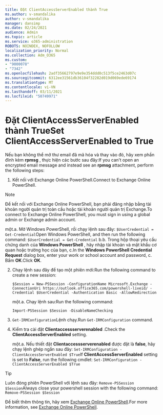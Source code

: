 ```yaml
---
title: Đặt ClientAccessServerEnabled thành True
ms.author: v-smandalika
author: v-smandalika
manager: dansimp
ms.date: 02/24/2021
audience: Admin
ms.topic: article
ms.service: o365-administration
ROBOTS: NOINDEX, NOFOLLOW
localization_priority: Normal
ms.collection: Adm_O365
ms.custom:
- "9000078"
- "7342"
ms.openlocfilehash: 2adf35662797e9e9e354ddd0c513f5ce2463d07c
ms.sourcegitcommit: 6312ee31561db36104f32282d019d069ede69174
ms.translationtype: MT
ms.contentlocale: vi-VN
ms.lasthandoff: 03/11/2021
ms.locfileid: "50749971"
---
```

# <a name="set-clientaccessserverenabled-to-true"></a><span data-ttu-id="89a00-102">Đặt ClientAccessServerEnabled thành True</span><span class="sxs-lookup"><span data-stu-id="89a00-102">Set ClientAccessServerEnabled to True</span></span>

<span data-ttu-id="89a00-103">Nếu bạn không thể mở thư email đã mã hóa và thay vào đó, hãy xem phần đính kèm **rpmsg** , thực hiện các bước sau đây:</span><span class="sxs-lookup"><span data-stu-id="89a00-103">If you can't open an encrypted email message and instead see an **rpmsg** attachment, perform the following steps:</span></span>

1. <span data-ttu-id="89a00-104">Kết nối với Exchange Online PowerShell.</span><span class="sxs-lookup"><span data-stu-id="89a00-104">Connect to Exchange Online PowerShell.</span></span>

> [!NOTE]
> <span data-ttu-id="89a00-105">Để kết nối với Exchange Online PowerShell, bạn phải đăng nhập bằng tài khoản người quản trị toàn cầu hoặc tài khoản người quản trị Exchange.</span><span class="sxs-lookup"><span data-stu-id="89a00-105">To connect to Exchange Online PowerShell, you must sign in using a global admin or Exchange admin account.</span></span>

   <span data-ttu-id="89a00-106">một.</span><span class="sxs-lookup"><span data-stu-id="89a00-106">a.</span></span> <span data-ttu-id="89a00-107">Mở Windows PowerShell, rồi chạy lệnh sau đây: `$UserCredential = Get-Credential`</span><span class="sxs-lookup"><span data-stu-id="89a00-107">Open Windows PowerShell, and then run the following command: `$UserCredential = Get-Credential`</span></span>
<span data-ttu-id="89a00-108">b.</span><span class="sxs-lookup"><span data-stu-id="89a00-108">b.</span></span> <span data-ttu-id="89a00-109">Trong hộp thoại yêu cầu chứng danh của **Windows PowerShell** , hãy nhập tài khoản và mật khẩu cơ quan hoặc trường học của bạn, c.</span><span class="sxs-lookup"><span data-stu-id="89a00-109">In the **Windows PowerShell Credential Request** dialog box, enter your work or school account and password, c.</span></span> <span data-ttu-id="89a00-110">Bấm **OK**.</span><span class="sxs-lookup"><span data-stu-id="89a00-110">Click **OK**.</span></span> 

2. <span data-ttu-id="89a00-111">Chạy lệnh sau đây để tạo một phiên mới:</span><span class="sxs-lookup"><span data-stu-id="89a00-111">Run the following command to create a new session:</span></span>

    `$Session = New-PSSession -ConfigurationName Microsoft.Exchange -ConnectionUri https://outlook.office365.com/powershell-liveid/ -Credential $UserCredential -Authentication Basic -AllowRedirection`

    <span data-ttu-id="89a00-112">một.</span><span class="sxs-lookup"><span data-stu-id="89a00-112">a.</span></span> <span data-ttu-id="89a00-113">Chạy lệnh sau:</span><span class="sxs-lookup"><span data-stu-id="89a00-113">Run the following command:</span></span>
    
    `Import-PSSession $Session -DisableNameChecking`

3. <span data-ttu-id="89a00-114">`Get-IRMConfiguration`Lệnh chạy.</span><span class="sxs-lookup"><span data-stu-id="89a00-114">Run `Get-IRMConfiguration` command.</span></span>

4. <span data-ttu-id="89a00-115">Kiểm tra cài đặt **Clientaccessserverenabled** .</span><span class="sxs-lookup"><span data-stu-id="89a00-115">Check the **ClientAccessServerEnabled** setting.</span></span> 

    <span data-ttu-id="89a00-116">một.</span><span class="sxs-lookup"><span data-stu-id="89a00-116">a.</span></span> <span data-ttu-id="89a00-117">Nếu thiết đặt **Clientaccessserverenabled** được đặt là **false**, hãy chạy lệnh ghép ngắn sau đây: `Set-IRMConfiguration -ClientAccessServerEnabled $True`</span><span class="sxs-lookup"><span data-stu-id="89a00-117">If **ClientAccessServerEnabled** setting is set to **False**, run the following cmdlet: `Set-IRMConfiguration -ClientAccessServerEnabled $True`</span></span>

> [!TIP]
> <span data-ttu-id="89a00-118">Luôn đóng phiên PowerShell với lệnh sau đây: `Remove-PSSession $Session`</span><span class="sxs-lookup"><span data-stu-id="89a00-118">Always close your powershell session with the following command: `Remove-PSSession $Session`</span></span>

<span data-ttu-id="89a00-119">Để biết thêm thông tin, hãy xem [Exchange Online PowerShell](https://docs.microsoft.com/powershell/exchange/connect-to-exchange-online-powershell).</span><span class="sxs-lookup"><span data-stu-id="89a00-119">For more information, see [Exchange Online PowerShell](https://docs.microsoft.com/powershell/exchange/connect-to-exchange-online-powershell).</span></span>


